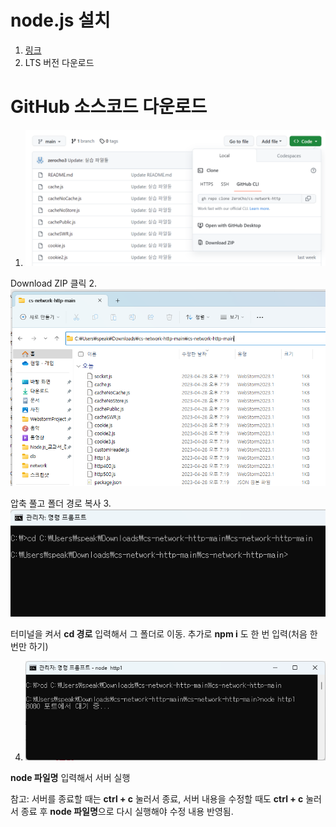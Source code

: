 # node.js 설치
1. [링크](https://nodejs.org)
2. LTS 버전 다운로드

# GitHub 소스코드 다운로드 
1. ![img.png](img.png)

Download ZIP 클릭
2. ![img_1.png](img_1.png)

압축 풀고 폴더 경로 복사
3. ![img_2.png](img_2.png)

터미널을 켜서 **cd 경로** 입력해서 그 폴더로 이동.
추가로 **npm i** 도 한 번 입력(처음 한 번만 하기)

4. ![img_3.png](img_3.png)

**node 파일명** 입력해서 서버 실행

참고: 서버를 종료할 때는 **ctrl + c** 눌러서 종료, 서버 내용을 수정할 때도 **ctrl + c** 눌러서 종료 후 **node 파일명**으로 다시 실행해야 수정 내용 반영됨.

